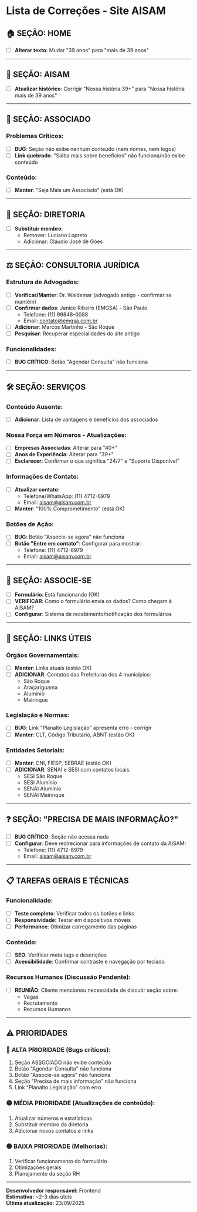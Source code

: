 # Lista de Correções - Site AISAM

## 🏠 **SEÇÃO: HOME**
- [ ] **Alterar texto**: Mudar "39 anos" para "mais de 39 anos"

---

## 🏢 **SEÇÃO: AISAM**
- [ ] **Atualizar histórico**: Corrigir "Nossa história 39+" para "Nossa história mais de 39 anos"

---

## 👥 **SEÇÃO: ASSOCIADO**
### Problemas Críticos:
- [ ] **BUG**: Seção não exibe nenhum conteúdo (nem nomes, nem logos)
- [ ] **Link quebrado**: "Saiba mais sobre benefícios" não funciona/não exibe conteúdo

### Conteúdo:
- [ ] **Manter**: "Seja Mais um Associado" (está OK)

---

## 👔 **SEÇÃO: DIRETORIA**
- [ ] **Substituir membro**: 
  - Remover: Luciano Lopreto
  - Adicionar: Cláudio José de Góes

---

## ⚖️ **SEÇÃO: CONSULTORIA JURÍDICA**
### Estrutura de Advogados:
- [ ] **Verificar/Manter**: Dr. Waldemar (advogado antigo - confirmar se mantém)
- [ ] **Confirmar dados**: Janice Ribeiro (EMGSA) - São Paulo
  - Telefone: (11) 99848-0088
  - Email: contato@emgsa.com.br
- [ ] **Adicionar**: Marcos Martinho - São Roque
- [ ] **Pesquisar**: Recuperar especialidades do site antigo

### Funcionalidades:
- [ ] **BUG CRÍTICO**: Botão "Agendar Consulta" não funciona

---

## 🛠️ **SEÇÃO: SERVIÇOS**
### Conteúdo Ausente:
- [ ] **Adicionar**: Lista de vantagens e benefícios dos associados

### Nossa Força em Números - Atualizações:
- [ ] **Empresas Associadas**: Alterar para "40+"
- [ ] **Anos de Experiência**: Alterar para "39+" 
- [ ] **Esclarecer**: Confirmar o que significa "24/7" e "Suporte Disponível"

### Informações de Contato:
- [ ] **Atualizar contato**: 
  - Telefone/WhatsApp: (11) 4712-6979
  - Email: aisam@aisam.com.br
- [ ] **Manter**: "100% Comprometimento" (está OK)

### Botões de Ação:
- [ ] **BUG**: Botão "Associe-se agora" não funciona
- [ ] **Botão "Entre em contato"**: Configurar para mostrar:
  - Telefone: (11) 4712-6979
  - Email: aisam@aisam.com.br

---

## 📝 **SEÇÃO: ASSOCIE-SE**
- [ ] **Formulário**: Está funcionando (OK)
- [ ] **VERIFICAR**: Como o formulário envia os dados? Como chegam à AISAM?
- [ ] **Configurar**: Sistema de recebimento/notificação dos formulários

---

## 🔗 **SEÇÃO: LINKS ÚTEIS**

### Órgãos Governamentais:
- [ ] **Manter**: Links atuais (estão OK)
- [ ] **ADICIONAR**: Contatos das Prefeituras dos 4 municípios:
  - São Roque
  - Araçariguama  
  - Alumínio
  - Mairinque

### Legislação e Normas:
- [ ] **BUG**: Link "Planalto Legislação" apresenta erro - corrigir
- [ ] **Manter**: CLT, Código Tributário, ABNT (estão OK)

### Entidades Setoriais:
- [ ] **Manter**: CNI, FIESP, SEBRAE (estão OK)
- [ ] **ADICIONAR**: SENAI e SESI com contatos locais:
  - SESI São Roque
  - SESI Alumínio
  - SENAI Alumínio
  - SENAI Mairinque

---

## ❓ **SEÇÃO: "PRECISA DE MAIS INFORMAÇÃO?"**
- [ ] **BUG CRÍTICO**: Seção não acessa nada
- [ ] **Configurar**: Deve redirecionar para informações de contato da AISAM:
  - Telefone: (11) 4712-6979
  - Email: aisam@aisam.com.br

---

## 📋 **TAREFAS GERAIS E TÉCNICAS**

### Funcionalidade:
- [ ] **Teste completo**: Verificar todos os botões e links
- [ ] **Responsividade**: Testar em dispositivos móveis
- [ ] **Performance**: Otimizar carregamento das páginas

### Conteúdo:
- [ ] **SEO**: Verificar meta tags e descrições
- [ ] **Acessibilidade**: Confirmar contraste e navegação por teclado

### Recursos Humanos (Discussão Pendente):
- [ ] **REUNIÃO**: Cliente mencionou necessidade de discutir seção sobre:
  - Vagas
  - Recrutamento  
  - Recursos Humanos

---

## ⚠️ **PRIORIDADES**

### 🔴 **ALTA PRIORIDADE** (Bugs críticos):
1. Seção ASSOCIADO não exibe conteúdo
2. Botão "Agendar Consulta" não funciona
3. Botão "Associe-se agora" não funciona
4. Seção "Precisa de mais informação" não funciona
5. Link "Planalto Legislação" com erro

### 🟡 **MÉDIA PRIORIDADE** (Atualizações de conteúdo):
1. Atualizar números e estatísticas
2. Substituir membro da diretoria
3. Adicionar novos contatos e links

### 🟢 **BAIXA PRIORIDADE** (Melhorias):
1. Verificar funcionamento do formulário
2. Otimizações gerais
3. Planejamento da seção RH

---

**Desenvolvedor responsável:** Frontend  
**Estimativa:** ~2-3 dias úteis  
**Última atualização:** 23/09/2025